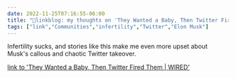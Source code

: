 ```yaml
---
date: 2022-11-25T07:16:55-06:00
title: "🔗linkblog: my thoughts on 'They Wanted a Baby, Then Twitter Fired Them | WIRED'"
tags: ["link","Communities","infertility","Twitter","Elon Musk"]
---
```

Infertility sucks, and stories like this make me even more upset about Musk's callous and chaotic Twitter takeover.   
 

[link to 'They Wanted a Baby, Then Twitter Fired Them | WIRED'](https://www.wired.com/story/twitter-layoffs-health-benefits-ivf/)
